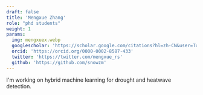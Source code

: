 ```yaml
---
draft: false
title: 'Mengxue Zhang'
role: "phd students"
weight: 1
params:
  img: mengxuex.webp
  googlescholar: 'https://scholar.google.com/citations?hl=zh-CN&user=To-g0UkAAAAJ'
  orcid: 'https://orcid.org/0000-0002-8587-433'
  twitter: 'https://twitter.com/mengxue_rs'
  github: 'https://github.com/snowzm'
---
```


I'm working on hybrid machine learning for drought and heatwave detection.
